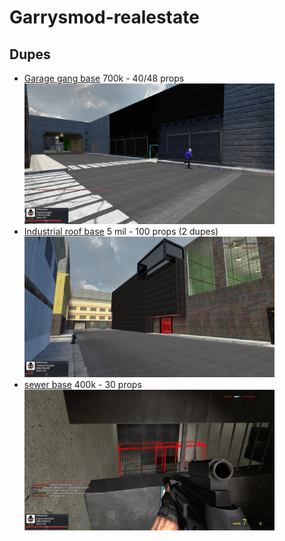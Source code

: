 # Garrysmod-realestate

## Dupes
- [Garage gang base](https://github.com/logicguy1/Garrysmod-realestate/tree/main/dupes/garage_gang) 700k - 40/48 props  
  <img src="https://github.com/logicguy1/Garrysmod-realestate/blob/main/dupes/garage_gang/20230422095508_1.jpg" width=400></img>  
- [Industrial roof base](https://github.com/logicguy1/Garrysmod-realestate/tree/main/dupes/industrial_roof) 5 mil - 100 props (2 dupes)  
  <img src="https://github.com/logicguy1/Garrysmod-realestate/blob/main/dupes/industrial_roof/20230422175321_1.jpg" width=400></img>
- [sewer base](https://github.com/logicguy1/Garrysmod-realestate/blob/main/dupes/sewer_base) 400k - 30 props   
  <img src="https://github.com/logicguy1/Garrysmod-realestate/blob/main/dupes/sewer_base/rp_downtown_tits_v20052.jpg" width=400></img>



